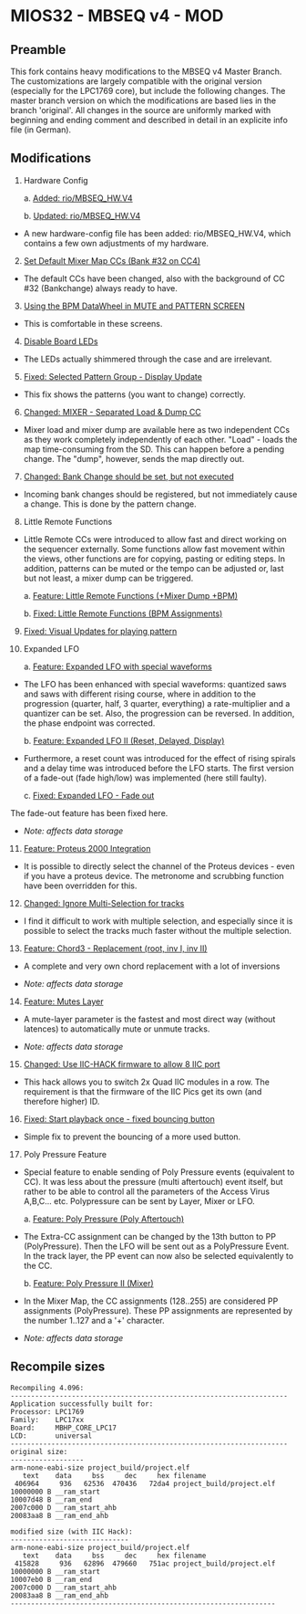 MIOS32 - MBSEQ v4 - MOD
=======================
## Preamble

This fork contains heavy modifications to the MBSEQ v4 Master Branch. The customizations are largely compatible with the original version (especially for the LPC1769 core), but include the following changes. The master branch version on which the modifications are based lies in the branch 'original'. All changes in the source are uniformly marked with beginning and ending comment and described in detail in an explicite info file (in German).

## Modifications

1. Hardware Config

&nbsp;&nbsp;&nbsp;&nbsp;&nbsp;&nbsp;a. [Added: rio/MBSEQ_HW.V4](https://github.com/rio-rattenrudel/mios32/commit/b33e896afac3e7300462678385642d790a279765)

&nbsp;&nbsp;&nbsp;&nbsp;&nbsp;&nbsp;b. [Updated: rio/MBSEQ_HW.V4](https://github.com/rio-rattenrudel/mios32/commit/6928bb396463b6587c4067984cba9d36c8f43985)

* A new hardware-config file has been added: rio/MBSEQ_HW.V4, which contains a few own adjustments of my hardware.
  
2. [Set Default Mixer Map CCs (Bank #32 on CC4)](https://github.com/rio-rattenrudel/mios32/commit/f819b62f34d96abf60fec227359852559109abd5)

* The default CCs have been changed, also with the background of CC #32 (Bankchange) always ready to have.
  
3. [Using the BPM DataWheel in MUTE and PATTERN SCREEN](https://github.com/rio-rattenrudel/mios32/commit/2c5c8c7cf2d13bd586ba9d1d8777219e64fb6549)

* This is comfortable in these screens.

4. [Disable Board LEDs](https://github.com/rio-rattenrudel/mios32/commit/86219c6bfb30c0cdc701e08f40ed9ab4c7230f5b)

* The LEDs actually shimmered through the case and are irrelevant.

5. [Fixed: Selected Pattern Group - Display Update](https://github.com/rio-rattenrudel/mios32/commit/b4bb6aa1a2f24036bcb2a531e550694ea790fd64)

* This fix shows the patterns (you want to change) correctly.

6. [Changed: MIXER - Separated Load & Dump CC](https://github.com/rio-rattenrudel/mios32/commit/458a5f7cd9f34d44d8ce48d0c27219b6607d275e)

* Mixer load and mixer dump are available here as two independent CCs as they work completely independently of each other. "Load" - loads the map time-consuming from the SD. This can happen before a pending change. The "dump", however, sends the map directly out.

7. [Changed: Bank Change should be set, but not executed](https://github.com/rio-rattenrudel/mios32/commit/2d8ea3485af48c657afc8e980958978c032d15ca)

* Incoming bank changes should be registered, but not immediately cause a change. This is done by the pattern change.

8. Little Remote Functions

* Little Remote CCs were introduced to allow fast and direct working on the sequencer externally. Some functions allow fast movement within the views, other functions are for copying, pasting or editing steps. In addition, patterns can be muted or the tempo can be adjusted or, last but not least, a mixer dump can be triggered.

&nbsp;&nbsp;&nbsp;&nbsp;&nbsp;&nbsp;a. [Feature: Little Remote Functions (+Mixer Dump +BPM)](https://github.com/rio-rattenrudel/mios32/commit/0fccefbcb7c1db8b09b6930d4b34577eadc78395)

&nbsp;&nbsp;&nbsp;&nbsp;&nbsp;&nbsp;b. [Fixed: Little Remote Functions (BPM Assignments)](https://github.com/rio-rattenrudel/mios32/commit/8e949d27a419daaf9ac75bddbe35d7a8a1c28f91)

9. [Fixed: Visual Updates for playing pattern](https://github.com/rio-rattenrudel/mios32/commit/8557f20868a7f596aa51279c8c776041be89ebb9)

10. Expanded LFO

&nbsp;&nbsp;&nbsp;&nbsp;&nbsp;&nbsp;a. [Feature: Expanded LFO with special waveforms](https://github.com/rio-rattenrudel/mios32/commit/36a6266d499074261de17ed17fbb855e2cf63c79)

* The LFO has been enhanced with special waveforms: quantized saws and saws with different rising course, where in addition to the progression (quarter, half, 3 quarter, everything) a rate-multiplier and a quantizer can be set. Also, the progression can be reversed. In addition, the phase endpoint was corrected.

&nbsp;&nbsp;&nbsp;&nbsp;&nbsp;&nbsp;b. [Feature: Expanded LFO II (Reset, Delayed, Display)](https://github.com/rio-rattenrudel/mios32/commit/a3b7baff0a7a6a9e20dac2870e94182e08a8f5c2)

* Furthermore, a reset count was introduced for the effect of rising spirals and a delay time was introduced before the LFO starts. The first version of a fade-out (fade high/low) was implemented (here still faulty).

&nbsp;&nbsp;&nbsp;&nbsp;&nbsp;&nbsp;c. [Fixed: Expanded LFO - Fade out](https://github.com/rio-rattenrudel/mios32/commit/51b5e481f5b528cd8d80142f7e39f4d4a72d4546)

The fade-out feature has been fixed here.

* _Note: affects data storage_

11. [Feature: Proteus 2000 Integration](https://github.com/rio-rattenrudel/mios32/commit/b444395fcd240f7cd091f3c7e82c5dac74b18755)

* It is possible to directly select the channel of the Proteus devices - even if you have a proteus device. The metronome and scrubbing function have been overridden for this.

12. [Changed: Ignore Multi-Selection for tracks](https://github.com/rio-rattenrudel/mios32/commit/703445c0ea78d9cb6e468c1eadbb31fb4eb4b528)

* I find it difficult to work with multiple selection, and especially since it is possible to select the tracks much faster without the multiple selection.

13. [Feature: Chord3 - Replacement (root, inv I, inv II)](https://github.com/rio-rattenrudel/mios32/commit/a784a9f851fdbadba8240522bb1e1aeac09b7373)

* A complete and very own chord replacement with a lot of inversions

* _Note: affects data storage_

14. [Feature: Mutes Layer](https://github.com/rio-rattenrudel/mios32/commit/a42e063ed5b61e31ffaeedf5ccecf2914adc6a37)

* A mute-layer parameter is the fastest and most direct way (without latences) to automatically mute or unmute tracks.

* _Note: affects data storage_

15. [Changed: Use IIC-HACK firmware to allow 8 IIC port](https://github.com/rio-rattenrudel/mios32/commit/d485d7a08f962c78dbadc1680ed094ff28c01145)

* This hack allows you to switch 2x Quad IIC modules in a row. The requirement is that the firmware of the IIC Pics get its own (and therefore higher) ID.

16. [Fixed: Start playback once - fixed bouncing button](https://github.com/rio-rattenrudel/mios32/commit/6e905d72e1d44befa386438e57925079c7e68041)

* Simple fix to prevent the bouncing of a more used button.

17. Poly Pressure Feature

* Special feature to enable sending of Poly Pressure events (equivalent to CC). It was less about the pressure (multi aftertouch) event itself, but rather to be able to control all the parameters of the Access Virus A,B,C... etc. Polypressure can be sent by Layer, Mixer or LFO.

&nbsp;&nbsp;&nbsp;&nbsp;&nbsp;&nbsp;a. [Feature: Poly Pressure (Poly Aftertouch)](https://github.com/rio-rattenrudel/mios32/commit/4a8d6e5bdfd01b8758e158940f10daeec616a497)

* The Extra-CC assignment can be changed by the 13th button to PP (PolyPressure). Then the LFO will be sent out as a PolyPressure Event. In the track layer, the PP event can now also be selected equivalently to the CC.

&nbsp;&nbsp;&nbsp;&nbsp;&nbsp;&nbsp;b. [Feature: Poly Pressure II (Mixer)](https://github.com/rio-rattenrudel/mios32/commit/712ecbb0d744e5b73b63051a25390812f2d1bc78)

* In the Mixer Map, the CC assignments (128..255) are considered PP assignments (PolyPressure). These PP assignments are represented by the number 1..127 and a '+' character.

* _Note: affects data storage_

## Recompile sizes

```
Recompiling 4.096:
--------------------------------------------------------------------
Application successfully built for:
Processor: LPC1769
Family:    LPC17xx
Board:     MBHP_CORE_LPC17
LCD:       universal
--------------------------------------------------------------------
original size:
------------------
arm-none-eabi-size project_build/project.elf
   text    data     bss     dec     hex filename
 406964     936   62536  470436   72da4 project_build/project.elf
10000000 B __ram_start
10007d48 B __ram_end
2007c000 D __ram_start_ahb
20083aa8 B __ram_end_ahb

modified size (with IIC Hack):
-----------------------------
arm-none-eabi-size project_build/project.elf
   text    data     bss     dec     hex filename
 415828     936   62896  479660   751ac project_build/project.elf
10000000 B __ram_start
10007eb0 B __ram_end
2007c000 D __ram_start_ahb
20083aa8 B __ram_end_ahb
-----------------------------------------------------------------
```
